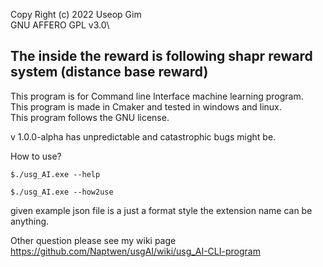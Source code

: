 Copy Right (c) 2022 Useop Gim\
GNU AFFERO GPL v3.0\

## The inside the reward is following shapr reward system (distance base reward)

This program is for Command line Interface machine learning program.\
This program is made in Cmaker and tested in windows and linux.\
This program follows the GNU license.

v 1.0.0-alpha has unpredictable and catastrophic bugs might be.
 
 How to use?
 ```
 $./usg_AI.exe --help
 ```
 ```
 $./usg_AI.exe --how2use
 ```
given example json file is a just a format style the extension name can be anything.

Other question please see my wiki page https://github.com/Naptwen/usgAI/wiki/usg_AI-CLI-program
